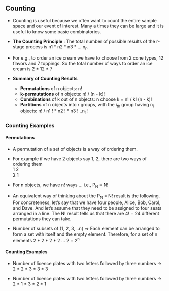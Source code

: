 ## Counting 

- Counting is useful because we often want to count the entire sample space and our event of interest. Many a times they can be large and it is useful to know some basic combinatorics.

- **The Counting Principle** : The total number of possible results of the r-stage process is n1 * n2 * n3 * ... n<sub>r</sub>.

- For e.g., to order an ice cream we have to choose from 2 cone types, 12 flavors and 7 toppings. So the total number of ways to order an ice cream is 2 * 12 * 7

- **Summary of Counting Results** 
    - **Permutations** of n objects: n!
    - **k-permutations** of n objects: n! / (n - k)!
    - **Combinations** of k out of n objects: n choose k = n! / k! (n - k)!
    - **Partitions** of n objects into r groups, with the i<sub>th</sub> group having n<sub>i</sub> objects: n! / n1 ! * n2 ! * n3 ! ..n<sub>r</sub> !

### Counting Examples 

#### Permutations

- A permutation of a set of objects is a way of ordering them.
- For example if we have 2 objects say 1, 2, there are two ways of ordering them <br/>
1 2<br/>
2 1

- For n objects, we have n! ways ... i.e., P<sub>N</sub> = N!

- An equivalent way of thinking about the P<sub>N</sub> = N! result is the following. For concreteness, let’s say that we have four people, Alice, Bob, Carol, and Dave. And let’s assume that they need to be assigned to four seats arranged in a line. The N! result tells us that there are 4! = 24 different permutations they can take.

- Number of subsets of {1, 2, 3, ..n} => Each element can be arranged to form a set with itself and the empty element. Therefore, for a set of n elements 2 * 2 * 2 * 2 ... 2 = 2<sup>n</sup>


#### Counting Examples
- Number of licence plates with two letters followed by three numbers -> 2 * 2 * 3 * 3 * 3

- Number of licence plates with two letters followed by three numbers -> 2 * 1 * 3 * 2 * 1



